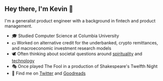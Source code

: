 ## Hey there, I'm Kevin 👋

<!---
imkevinchu/imkevinchu is a ✨ special ✨ repository because its `README.md` (this file) appears on your GitHub profile.
You can click the Preview link to take a look at your changes.
--->

I'm a generalist product engineer with a background in fintech and product management.

- 🎓 Studied Computer Science at Columbia University
- 💵 Worked on alternative credit for the underbanked, crypto remittances, and macroeconomic investment research models
- 🕊 Often thinking about societal questions around [spirituality][newgods] and [technology][workpraycode]
- 🎭 Once played The Fool in a production of Shakespeare's Twelfth Night
- 📖 Find me on [Twitter][twitter] and [Goodreads][goodreads]

[goodreads]: https://www.goodreads.com/kevinchu
[twitter]: https://twitter.com/kevinistyping

[workpraycode]: https://reboothq.substack.com/p/work-pray-code
[newgods]: https://soupbonecollective.com/New-Gods

